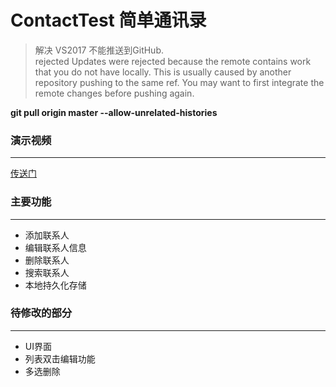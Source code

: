 # ContactTest 简单通讯录

>解决 VS2017 不能推送到GitHub.  
rejected Updates were rejected because the remote contains work that you do not have locally. This is usually caused by another repository pushing to the same ref. You may want to first integrate the remote changes before pushing again.

__git pull origin master --allow-unrelated-histories__

### 演示视频
*** 
[传送门](https://github.com/kaitiandeng/ContactTest/blob/master/20180531_191021.mp4)


### 主要功能
*** 
+ 添加联系人
+ 编辑联系人信息
+ 删除联系人 
+ 搜索联系人
+ 本地持久化存储


### 待修改的部分
*** 
 + UI界面
 + 列表双击编辑功能
 + 多选删除

